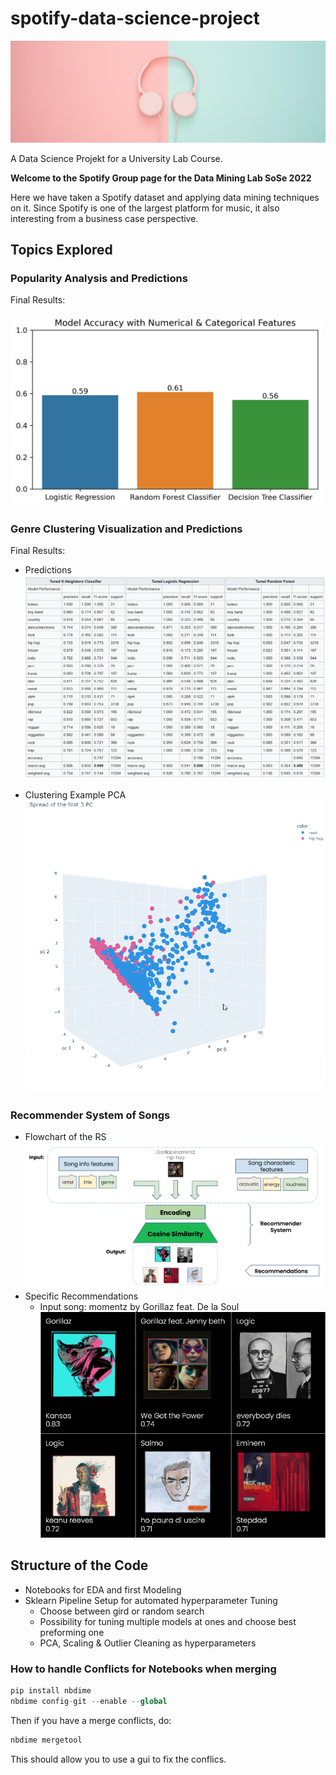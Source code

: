 # spotify-data-science-project

![](images/readme/header.jpg)


A Data Science Projekt for a University Lab Course.

__Welcome to the Spotify Group page for the Data Mining Lab SoSe 2022__

Here we have taken a Spotify dataset and applying data mining techniques on it. Since Spotify is one of the largest platform for music, it also interesting from a business case perspective.

## Topics Explored

### Popularity Analysis and Predictions

Final Results:

<img src="images/readme/pop_prediction_results.jpg" width="500"/>

### Genre Clustering Visualization and Predictions

Final Results:

- Predictions
    ![](images/readme/results_genre.png)

- Clustering Example PCA
    ![](images/readme/pca_rock_hiphop.gif)

### Recommender System of Songs

- Flowchart of the RS
    ![](images/readme/RS_flow.png)
- Specific Recommendations
  - Input song: momentz by Gorillaz feat. De la Soul
    ![](images/readme/RS_predictions.png)

## Structure of the Code

- Notebooks for EDA and first Modeling
- Sklearn Pipeline Setup for automated hyperparameter Tuning
  - Choose between gird or random search
  - Possibility for tuning multiple models at ones and choose best preforming one
  - PCA, Scaling & Outlier Cleaning as hyperparameters

### How to handle Conflicts for Notebooks when merging

```python
pip install nbdime
nbdime config-git --enable --global
```

Then if you have a merge conflicts, do:

```python
nbdime mergetool
```

This should allow you to use a gui to fix the conflics.
